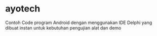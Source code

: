 # ayotech
Contoh Code program Android dengan menggunakan IDE Delphi yang dibuat instan untuk kebutuhan pengujian alat dan demo 
